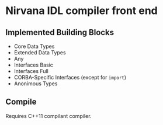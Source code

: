 # Nirvana IDL compiler front end

## Implemented Building Blocks

* Core Data Types
* Extended Data Types
* Any
* Interfaces Basic
* Interfaces Full
* CORBA-Specific Interfaces (except for `import`)
* Anonimous Types

## Compile
Requires C++11 compilant compiler.
